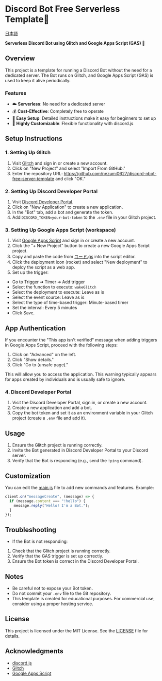 # Discord Bot Free Serverless Template🚀


[日本語](README.md)

**Serverless Discord Bot using Glitch and Google Apps Script (GAS) :robot:**

## Overview

This project is a template for running a Discord Bot without the need for a dedicated server. The Bot runs on Glitch, and Google Apps Script (GAS) is used to keep it alive periodically.

### Features

- :cloud: **Serverless**: No need for a dedicated server
- :moneybag: **Cost-Effective**: Completely free to operate
- :wrench: **Easy Setup**: Detailed instructions make it easy for beginners to set up
- :art: **Highly Customizable**: Flexible functionality with discord.js

## Setup Instructions

### 1. Setting Up Glitch

1. Visit [Glitch](https://glitch.com/) and sign in or create a new account.
2. Click on "New Project" and select "Import From GitHub."
3. Enter the repository URL: https://github.com/nezumi0627/discord-nbot-free-server-template and click "OK."

### 2. Setting Up Discord Developer Portal

1. Visit [Discord Developer Portal](https://discord.com/developers/applications).
2. Click on "New Application" to create a new application.
3. In the "Bot" tab, add a bot and generate the token.
4. Add `DISCORD_TOKEN=your-bot-token` to the `.env` file in your Glitch project.

### 3. Setting Up Google Apps Script (workspace)

1. Visit [Google Apps Script](https://script.google.com/) and sign in or create a new account.
2. Click the "+ New Project" button to create a new Google Apps Script project.
3. Copy and paste the code from [コード.gs](コード.gs) into the script editor.
4. Click the deployment icon (rocket) and select "New deployment" to deploy the script as a web app.
5. Set up the trigger:

- Go to Trigger ➔ Timer ➔ Add trigger
- Select the function to execute: `wakeGlitch`
- Select the deployment to execute: Leave as is
- Select the event source: Leave as is
- Select the type of time-based trigger: Minute-based timer
- Set the interval: Every 5 minutes
- Click Save.

## App Authentication

If you encounter the "This app isn't verified" message when adding triggers in Google Apps Script, proceed with the following steps:

1. Click on "Advanced" on the left.
2. Click "Show details."
3. Click "Go to (unsafe page)."

This will allow you to access the application. This warning typically appears for apps created by individuals and is usually safe to ignore.

### 4. Discord Developer Portal

1. Visit the Discord Developer Portal, sign in, or create a new account.
2. Create a new application and add a bot.
3. Copy the bot token and set it as an environment variable in your Glitch project (create a `.env` file and add it).

## Usage

1. Ensure the Glitch project is running correctly.
2. Invite the Bot generated in Discord Developer Portal to your Discord server.
3. Verify that the Bot is responding (e.g., send the `!ping` command).

## Customization

You can edit the [main.js](main.js) file to add new commands and features. Example:

```javascript
client.on("messageCreate", (message) => {
  if (message.content === "!hello") {
    message.reply("Hello! I'm a Bot.");
  }
});
```

## Troubleshooting

- If the Bot is not responding:

1. Check that the Glitch project is running correctly.
2. Verify that the GAS trigger is set up correctly.
3. Ensure the Bot token is correct in the Discord Developer Portal.

## Notes

- Be careful not to expose your Bot token.
- Do not commit your `.env` file to the Git repository.
- This template is created for educational purposes. For commercial use, consider using a proper hosting service.

## License

This project is licensed under the MIT License. See the [LICENSE](LICENSE) file for details.

## Acknowledgments

- [discord.js](https://discord.js.org/)
- [Glitch](https://glitch.com/)
- [Google Apps Script](https://developers.google.com/apps-script)
